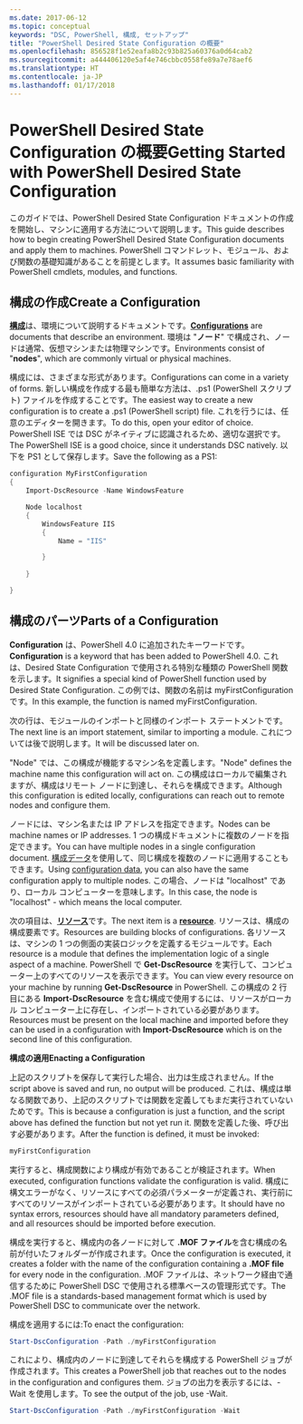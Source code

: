 ```yaml
---
ms.date: 2017-06-12
ms.topic: conceptual
keywords: "DSC, PowerShell, 構成, セットアップ"
title: "PowerShell Desired State Configuration の概要"
ms.openlocfilehash: 856528f1e52eafa8b2c93b825a60376a0d64cab2
ms.sourcegitcommit: a444406120e5af4e746cbbc0558fe89a7e78aef6
ms.translationtype: HT
ms.contentlocale: ja-JP
ms.lasthandoff: 01/17/2018
---
```

# <a name="getting-started-with-powershell-desired-state-configuration"></a><span data-ttu-id="81c23-103">PowerShell Desired State Configuration の概要</span><span class="sxs-lookup"><span data-stu-id="81c23-103">Getting Started with PowerShell Desired State Configuration</span></span> #

<span data-ttu-id="81c23-104">このガイドでは、PowerShell Desired State Configuration ドキュメントの作成を開始し、マシンに適用する方法について説明します。</span><span class="sxs-lookup"><span data-stu-id="81c23-104">This guide describes how to begin creating PowerShell Desired State Configuration documents and apply them to machines.</span></span> <span data-ttu-id="81c23-105">PowerShell コマンドレット、モジュール、および関数の基礎知識があることを前提とします。</span><span class="sxs-lookup"><span data-stu-id="81c23-105">It assumes basic familiarity with PowerShell cmdlets, modules, and functions.</span></span> 


## <a name="create-a-configuration"></a><span data-ttu-id="81c23-106">構成の作成</span><span class="sxs-lookup"><span data-stu-id="81c23-106">Create a Configuration</span></span> ##

<span data-ttu-id="81c23-107">[**構成**](https://msdn.microsoft.com/en-us/powershell/dsc/configurations)は、環境について説明するドキュメントです。</span><span class="sxs-lookup"><span data-stu-id="81c23-107">[**Configurations**](https://msdn.microsoft.com/en-us/powershell/dsc/configurations) are documents that describe an environment.</span></span> <span data-ttu-id="81c23-108">環境は "**ノード**" で構成され、ノードは通常、仮想マシンまたは物理マシンです。</span><span class="sxs-lookup"><span data-stu-id="81c23-108">Environments consist of "**nodes**", which are commonly virtual or physical machines.</span></span> 

<span data-ttu-id="81c23-109">構成には、さまざまな形式があります。</span><span class="sxs-lookup"><span data-stu-id="81c23-109">Configurations can come in a variety of forms.</span></span> <span data-ttu-id="81c23-110">新しい構成を作成する最も簡単な方法は、.ps1 (PowerShell スクリプト) ファイルを作成することです。</span><span class="sxs-lookup"><span data-stu-id="81c23-110">The easiest way to create a new configuration is to create a .ps1 (PowerShell script) file.</span></span> <span data-ttu-id="81c23-111">これを行うには、任意のエディターを開きます。</span><span class="sxs-lookup"><span data-stu-id="81c23-111">To do this, open your editor of choice.</span></span> <span data-ttu-id="81c23-112">PowerShell ISE では DSC がネイティブに認識されるため、適切な選択です。</span><span class="sxs-lookup"><span data-stu-id="81c23-112">The PowerShell ISE is a good choice, since it understands DSC natively.</span></span> <span data-ttu-id="81c23-113">以下を PS1 として保存します。</span><span class="sxs-lookup"><span data-stu-id="81c23-113">Save the following as a PS1:</span></span>

```powershell
configuration MyFirstConfiguration
{
    Import-DscResource -Name WindowsFeature

    Node localhost
    {
        WindowsFeature IIS
        {
            Name = "IIS"

        }
        
    }

}
```
## <a name="parts-of-a-configuration"></a><span data-ttu-id="81c23-114">構成のパーツ</span><span class="sxs-lookup"><span data-stu-id="81c23-114">Parts of a Configuration</span></span> ##
<span data-ttu-id="81c23-115">**Configuration** は、PowerShell 4.0 に追加されたキーワードです。</span><span class="sxs-lookup"><span data-stu-id="81c23-115">**Configuration** is a keyword that has been added to PowerShell 4.0.</span></span> <span data-ttu-id="81c23-116">これは、Desired State Configuration で使用される特別な種類の PowerShell 関数を示します。</span><span class="sxs-lookup"><span data-stu-id="81c23-116">It signifies a special kind of PowerShell function used by Desired State Configuration.</span></span> <span data-ttu-id="81c23-117">この例では、関数の名前は myFirstConfiguration です。</span><span class="sxs-lookup"><span data-stu-id="81c23-117">In this example, the function is named myFirstConfiguration.</span></span> 

<span data-ttu-id="81c23-118">次の行は、モジュールのインポートと同様のインポート ステートメントです。</span><span class="sxs-lookup"><span data-stu-id="81c23-118">The next line is an import statement, similar to importing a module.</span></span> <span data-ttu-id="81c23-119">これについては後で説明します。</span><span class="sxs-lookup"><span data-stu-id="81c23-119">It will be discussed later on.</span></span>

<span data-ttu-id="81c23-120">"Node" では、この構成が機能するマシン名を定義します。</span><span class="sxs-lookup"><span data-stu-id="81c23-120">"Node" defines the machine name this configuration will act on.</span></span> <span data-ttu-id="81c23-121">この構成はローカルで編集されますが、構成はリモート ノードに到達し、それらを構成できます。</span><span class="sxs-lookup"><span data-stu-id="81c23-121">Although this configuration is edited locally, configurations can reach out to remote nodes and configure them.</span></span> 

<span data-ttu-id="81c23-122">ノードには、マシン名または IP アドレスを指定できます。</span><span class="sxs-lookup"><span data-stu-id="81c23-122">Nodes can be machine names or IP addresses.</span></span> <span data-ttu-id="81c23-123">1 つの構成ドキュメントに複数のノードを指定できます。</span><span class="sxs-lookup"><span data-stu-id="81c23-123">You can have multiple nodes in a single configuration document.</span></span> <span data-ttu-id="81c23-124">[構成データ](https://msdn.microsoft.com/en-us/powershell/dsc/configdata)を使用して、同じ構成を複数のノードに適用することもできます。</span><span class="sxs-lookup"><span data-stu-id="81c23-124">Using [configuration data](https://msdn.microsoft.com/en-us/powershell/dsc/configdata), you can also have the same configuration apply to multiple nodes.</span></span> <span data-ttu-id="81c23-125">この場合、ノードは "localhost" であり、ローカル コンピューターを意味します。</span><span class="sxs-lookup"><span data-stu-id="81c23-125">In this case, the node is "localhost" - which means the local computer.</span></span> 

<span data-ttu-id="81c23-126">次の項目は、[**リソース**](https://msdn.microsoft.com/en-us/powershell/dsc/resources)です。</span><span class="sxs-lookup"><span data-stu-id="81c23-126">The next item is a [**resource**](https://msdn.microsoft.com/en-us/powershell/dsc/resources).</span></span> <span data-ttu-id="81c23-127">リソースは、構成の構成要素です。</span><span class="sxs-lookup"><span data-stu-id="81c23-127">Resources are building blocks of configurations.</span></span> <span data-ttu-id="81c23-128">各リソースは、マシンの 1 つの側面の実装ロジックを定義するモジュールです。</span><span class="sxs-lookup"><span data-stu-id="81c23-128">Each resource is a module that defines the implementation logic of a single aspect of a machine.</span></span> <span data-ttu-id="81c23-129">PowerShell で **Get-DscResource** を実行して、コンピューター上のすべてのリソースを表示できます。</span><span class="sxs-lookup"><span data-stu-id="81c23-129">You can view every resource on your machine by running **Get-DscResource** in PowerShell.</span></span> <span data-ttu-id="81c23-130">この構成の 2 行目にある **Import-DscResource** を含む構成で使用するには、リソースがローカル コンピューター上に存在し、インポートされている必要があります。</span><span class="sxs-lookup"><span data-stu-id="81c23-130">Resources must be present on the local machine and imported before they can be used in a configuration with **Import-DscResource** which is on the second line of this configuration.</span></span> 

<span data-ttu-id="81c23-131">**構成の適用**</span><span class="sxs-lookup"><span data-stu-id="81c23-131">**Enacting a Configuration**</span></span>

<span data-ttu-id="81c23-132">上記のスクリプトを保存して実行した場合、出力は生成されません。</span><span class="sxs-lookup"><span data-stu-id="81c23-132">If the script above is saved and run, no output will be produced.</span></span> <span data-ttu-id="81c23-133">これは、構成は単なる関数であり、上記のスクリプトでは関数を定義してもまだ実行されていないためです。</span><span class="sxs-lookup"><span data-stu-id="81c23-133">This is because a configuration is just a function, and the script above has defined the function but not yet run it.</span></span> <span data-ttu-id="81c23-134">関数を定義した後、呼び出す必要があります。</span><span class="sxs-lookup"><span data-stu-id="81c23-134">After the function is defined, it must be invoked:</span></span>
```powershell
myFirstConfiguration
```

<span data-ttu-id="81c23-135">実行すると、構成関数により構成が有効であることが検証されます。</span><span class="sxs-lookup"><span data-stu-id="81c23-135">When executed, configuration functions validate the configuration is valid.</span></span> <span data-ttu-id="81c23-136">構成に構文エラーがなく、リソースにすべての必須パラメーターが定義され、実行前にすべてのリソースがインポートされている必要があります。</span><span class="sxs-lookup"><span data-stu-id="81c23-136">It should have no syntax errors, resources should have all mandatory parameters defined, and all resources should be imported before execution.</span></span>

<span data-ttu-id="81c23-137">構成を実行すると、構成内の各ノードに対して **.MOF ファイル**を含む構成の名前が付いたフォルダーが作成されます。</span><span class="sxs-lookup"><span data-stu-id="81c23-137">Once the configuration is executed, it creates a folder with the name of the configuration containing a **.MOF file** for every node in the configuration.</span></span> <span data-ttu-id="81c23-138">.MOF ファイルは、ネットワーク経由で通信するために PowerShell DSC で使用される標準ベースの管理形式です。</span><span class="sxs-lookup"><span data-stu-id="81c23-138">The .MOF file is a standards-based management format which is used by PowerShell DSC to communicate over the network.</span></span>

<span data-ttu-id="81c23-139">構成を適用するには:</span><span class="sxs-lookup"><span data-stu-id="81c23-139">To enact the configuration:</span></span>
```powershell
Start-DscConfiguration -Path ./myFirstConfiguration
```
<span data-ttu-id="81c23-140">これにより、構成内のノードに到達してそれらを構成する PowerShell ジョブが作成されます。</span><span class="sxs-lookup"><span data-stu-id="81c23-140">This creates a PowerShell job that reaches out to the nodes in the configuration and configures them.</span></span> <span data-ttu-id="81c23-141">ジョブの出力を表示するには、-Wait を使用します。</span><span class="sxs-lookup"><span data-stu-id="81c23-141">To see the output of the job, use -Wait.</span></span> 
```powershell
Start-DscConfiguration -Path ./myFirstConfiguration -Wait
```

